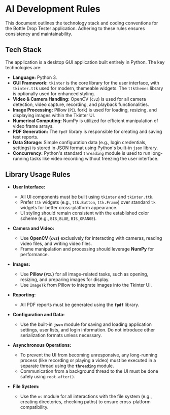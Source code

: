 # AI Development Rules

This document outlines the technology stack and coding conventions for the Bottle Drop Tester application. Adhering to these rules ensures consistency and maintainability.

## Tech Stack

The application is a desktop GUI application built entirely in Python. The key technologies are:

*   **Language:** Python 3.
*   **GUI Framework:** `tkinter` is the core library for the user interface, with `tkinter.ttk` used for modern, themeable widgets. The `ttkthemes` library is optionally used for enhanced styling.
*   **Video & Camera Handling:** OpenCV (`cv2`) is used for all camera detection, video capture, recording, and playback functionalities.
*   **Image Processing:** Pillow (`PIL` fork) is used for loading, resizing, and displaying images within the Tkinter UI.
*   **Numerical Computing:** NumPy is utilized for efficient manipulation of video frame arrays.
*   **PDF Generation:** The `fpdf` library is responsible for creating and saving test reports.
*   **Data Storage:** Simple configuration data (e.g., login credentials, settings) is stored in JSON format using Python's built-in `json` library.
*   **Concurrency:** Python's standard `threading` module is used to run long-running tasks like video recording without freezing the user interface.

## Library Usage Rules

*   **User Interface:**
    *   All UI components must be built using `tkinter` and `tkinter.ttk`.
    *   Prefer `ttk` widgets (e.g., `ttk.Button`, `ttk.Frame`) over standard `tk` widgets for better cross-platform appearance.
    *   UI styling should remain consistent with the established color scheme (e.g., `BIS_BLUE`, `BIS_ORANGE`).

*   **Camera and Video:**
    *   Use **OpenCV (`cv2`)** exclusively for interacting with cameras, reading video files, and writing video files.
    *   Frame manipulation and processing should leverage **NumPy** for performance.

*   **Images:**
    *   Use **Pillow (`PIL`)** for all image-related tasks, such as opening, resizing, and preparing images for display.
    *   Use `ImageTk` from Pillow to integrate images into the Tkinter UI.

*   **Reporting:**
    *   All PDF reports must be generated using the **`fpdf`** library.

*   **Configuration and Data:**
    *   Use the built-in **`json`** module for saving and loading application settings, user lists, and login information. Do not introduce other serialization formats unless necessary.

*   **Asynchronous Operations:**
    *   To prevent the UI from becoming unresponsive, any long-running process (like recording or playing a video) must be executed in a separate thread using the **`threading`** module.
    *   Communication from a background thread to the UI must be done safely using `root.after()`.

*   **File System:**
    *   Use the `os` module for all interactions with the file system (e.g., creating directories, checking paths) to ensure cross-platform compatibility.